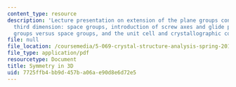 ```yaml
---
content_type: resource
description: 'Lecture presentation on extension of the plane groups concept to the
  third dimension: space groups, introduction of screw axes and glide planes, point
  groups versus space groups, and the unit cell and crystallographic conventions.'
file: null
file_location: /coursemedia/5-069-crystal-structure-analysis-spring-2010/7725ffb4bb9d457ba06ae90d8e6d72e5_symm_handout2.pdf
file_type: application/pdf
resourcetype: Document
title: Symmetry in 3D
uid: 7725ffb4-bb9d-457b-a06a-e90d8e6d72e5
---
```

